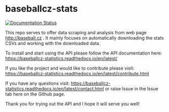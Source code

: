 # baseballcz-stats

[![Documentation Status](https://readthedocs.org/projects/baseballcz-statistics/badge/?version=latest)](https://baseballcz-statistics.readthedocs.io/en/latest/?badge=latest)
                
This repo serves to offer data scraping and analysis from web page http://baseball.cz . It mainly focuses on automatically downloading the stats CSVs and working with the downloaded data. 

To install and start using the API please follow the API documentation here: https://baseballcz-statistics.readthedocs.io/en/latest/

If you like the project and would like to contribute please visit: https://baseballcz-statistics.readthedocs.io/en/latest/contribute.html

If you have any questions visit: https://baseballcz-statistics.readthedocs.io/en/latest/contact.html or raise Issue in the Issue tab here on the Github page.

Thank you for trying out the API and I hope it will serve you well!
